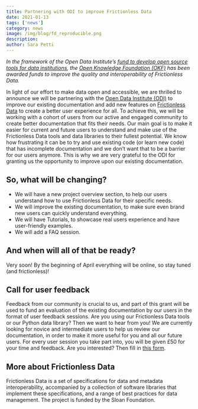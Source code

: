 ```yaml
---
title: Partnering with ODI to improve Frictionless Data
date: 2021-01-13
tags: ['news']
category: news
image: /img/blog/fd_reproducible.png
description:
author: Sara Petti
---
```

_In the framework of  the Open Data Institute’s [fund to develop open source tools for data institutions](https://theodi.org/article/call-for-proposals-funding-to-develop-open-source-tools-for-data-institutions/), the [Open Knowledge Foundation (OKF)](okfn.org) has been awarded funds to improve the quality and interoperability of Frictionless Data._

In light of our effort to make data open and accessible, we are thrilled to announce we will be partnering with the [Open Data Institute (ODI)](https://theodi.org/) to improve our existing documentation and add new features on [Frictionless Data](https://frictionlessdata.io/) to create a better user experience for all. 
To achieve this, we will be working with a cohort of users from our active and engaged community to create better documentation that fits their needs. Our main goal is to make it easier for current and future users to understand and make use of the Frictionless Data tools and data libraries to their fullest potential.
We know how frustrating it can be to try and use existing code (or learn new code) that has incomplete documentation and we don’t want that to be a barrier for our users anymore. This is why we are very grateful to the ODI for granting us the opportunity to improve upon our existing documentation. 
## So, what will be changing?

* We will have a new project overview section, to help our users understand how to use Frictionless Data for their specific needs.
* We will improve the existing documentation, to make sure even brand new users can quickly understand everything.
* We will have Tutorials, to showcase real users experience and have user-friendly examples.
* We will add a FAQ session.

## And when will all of that be ready?
Very soon! By the beginning of April everything will be online, so stay tuned (and frictionless)!

## Call for user feedback
Feedback from our community is crucial to us, and part of this grant will be used to fund an evaluation of the existing documentation by our users in the format of user feedback sessions.
Are you using our Frictionless Data tools or our Python data library? Then we want to hear from you!
We are currently looking for novice and intermediate users to help us review our documentation, in order to make it more useful for you and all our future users.
For every user session you take part into, you will be given £50 for your time and feedback.
Are you interested? Then fill in [this form](https://docs.google.com/forms/d/e/1FAIpQLSezZVuKjqnFL9CHtuWVjDwDu8Cv1gQCAIs85TtDYQUv1t9hVw/viewform).

## More about Frictionless Data
Frictionless Data is a set of specifications for data and metadata interoperability, accompanied by a collection of software libraries that implement these specifications, and a range of best practices for data management. The project is funded by the Sloan Foundation.
